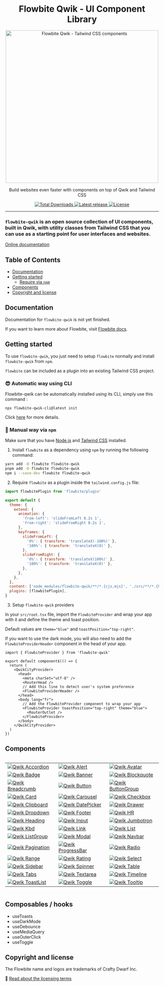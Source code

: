 <div style="text-align: center">
  <h1>Flowbite Qwik - UI Component Library</h1>

  <div>
    <a href="https://flowbite-qwik.com">
      <img alt="Flowbite Qwik - Tailwind CSS components" width="500"  src="https://res.cloudinary.com/dkht4mwqi/image/upload/f_auto,q_auto/v1718462567/flowbite-qwik/logo_readme_a2qemq.svg" />
      </a>
  </div>
  <p>
    Build websites even faster with components on top of Qwik and Tailwind CSS
  </p>
  <p>
    <a href="https://www.npmjs.com/package/flowbite-qwik">
      <img src="https://img.shields.io/npm/dt/flowbite-qwik.svg" alt="Total Downloads" />
    </a>
    <a href="https://badge.fury.io/js/flowbite-qwik">
      <img alt="Latest release" src="https://badge.fury.io/js/flowbite-qwik.svg" />
    </a>
    <a href="https://flowbite.com/getting-started/license/">
      <img src="https://img.shields.io/badge/license-MIT-blue" alt="License" />
    </a>
  </p>
</div>

---

### `flowbite-qwik` is an open source collection of UI components, built in Qwik, with utility classes from Tailwind CSS that you can use as a starting point for user interfaces and websites.

[Online documentation](https://flowbite-qwik.com)

## Table of Contents

- [Documentation](#documentation)
- [Getting started](#getting-started)
  - [Require via `npm`](#require-via--npm-)
- [Components](#components)
- [Copyright and license](#copyright-and-license)

## Documentation

Documentation for `flowbite-qwik` is not yet finished.

[//]: # 'If you want to browse the components, visit [flowbite.com](https://flowbite.com/).'

If you want to learn more about Flowbite, visit [Flowbite docs](https://flowbite.com/docs/getting-started/introduction/).

## Getting started

To use `flowbite-qwik`, you just need to setup `flowbite` normally and install `flowbite-qwik` from `npm`.

`flowbite` can be included as a plugin into an existing Tailwind CSS project.

### 😎 Automatic way using CLI

Flowbite-qwik can be automatically installed using its CLI, simply use this command :

```
npx flowbite-qwik-cli@latest init
```

Click [here](https://github.com/qwikerx/flowbite-qwik/blob/main/packages/cli/README.md) for more details.

### 🐓 Manual way via `npm`

Make sure that you have <a href="https://nodejs.org/en/" rel="nofollow" >Node.js</a> and <a href="https://tailwindcss.com/" rel="nofollow" >Tailwind CSS</a> installed.

1. Install `flowbite` as a dependency using `npm` by running the following command:

```bash
yarn add -D flowbite flowbite-qwik
pnpm add -D flowbite flowbite-qwik
npm i --save-dev flowbite flowbite-qwik
```

2. Require `flowbite` as a plugin inside the `tailwind.config.js` file:

```javascript
import flowbitePlugin from 'flowbite/plugin'

export default {
  theme: {
    extend: {
      animation: {
        'from-left': 'slideFromLeft 0.2s 1',
        'from-right': 'slideFromRight 0.2s 1',
      },
      keyframes: {
        slideFromLeft: {
          '0%': { transform: 'translateX(-100%)' },
          '100%': { transform: 'translateX(0)' },
        },
        slideFromRight: {
          '0%': { transform: 'translateX(100%)' },
          '100%': { transform: 'translateX(0)' },
        },
      },
    },
  },
  content: ['node_modules/flowbite-qwik/**/*.{cjs,mjs}', './src/**/*.{html,js,jsx,ts,tsx,mdx}'],
  plugins: [flowbitePlugin],
}
```

3. Setup `flowbite-qwik` providers

In your `src/root.tsx` file, import the `FlowbiteProvider` and wrap your app with it and define the theme and toast position.

Default values are `theme="blue"` and `toastPosition="top-right"`.

If you want to use the dark mode, you will also need to add the `FlowbiteProviderHeader` component in the head of your app.

```tsx
import { FlowbiteProvider } from 'flowbite-qwik'

export default component$(() => {
  return (
    <QwikCityProvider>
      <head>
        <meta charSet="utf-8" />
        <RouterHead />
        // Add this line to detect user's system preference
        <FlowbiteProviderHeader />
      </head>
      <body lang="fr">
        // Add the FlowbiteProvider component to wrap your app
        <FlowbiteProvider toastPosition="top-right" theme="blue">
          <RouterOutlet />
        </FlowbiteProvider>
      </body>
    </QwikCityProvider>
  )
})
```

## Components

<!-- @qwikerx start -->
<div style="display: flex">
  <table>
    <tr>
      <td>
        <a href="https://flowbite-qwik.com/docs/components/accordion">
          <img alt="Qwik Accordion" src="https://flowbite-qwik.com/thumbnails/website/accordion-light.svg" />
        </a>
      </td>
      <td>
        <a href="https://flowbite-qwik.com/docs/components/alert">
          <img alt="Qwik Alert" src="https://flowbite-qwik.com/thumbnails/website/alerts-light.svg" />
        </a>
      </td>
      <td>
        <a href="https://flowbite-qwik.com/docs/components/avatar">
          <img alt="Qwik Avatar" src="https://flowbite-qwik.com/thumbnails/website/avatar-light.svg" />
        </a>
      </td>
    </tr>
    <tr>
      <td>
        <a href="https://flowbite-qwik.com/docs/components/badge">
          <img alt="Qwik Badge" src="https://flowbite-qwik.com/thumbnails/website/badges-light.svg" />
        </a>
      </td>
      <td>
        <a href="https://flowbite-qwik.com/docs/components/banner">
          <img alt="Qwik Banner" src="https://flowbite-qwik.com/thumbnails/website/banner-light.svg" />
        </a>
      </td>
      <td>
        <a href="https://flowbite-qwik.com/docs/typography/blockquote">
          <img alt="Qwik Blockquote" src="https://flowbite-qwik.com/thumbnails/website/blockquote-light.svg" />
        </a>
      </td>
    </tr>
    <tr>
      <td>
        <a href="https://flowbite-qwik.com/docs/components/breadcrumb">
          <img alt="Qwik Breadcrumb" src="https://flowbite-qwik.com/thumbnails/website/breadcrumbs-light.svg" />
        </a>
      </td>
      <td>
        <a href="https://flowbite-qwik.com/docs/components/button">
          <img alt="Qwik Button" src="https://flowbite-qwik.com/thumbnails/website/buttons-light.svg" />
        </a>
      </td>
      <td>
        <a href="https://flowbite-qwik.com/docs/components/button-group">
          <img alt="Qwik ButtonGroup" src="https://flowbite-qwik.com/thumbnails/website/button-group-light.svg" />
        </a>
      </td>
    </tr>
    <tr>
      <td>
        <a href="https://flowbite-qwik.com/docs/components/card">
          <img alt="Qwik Card" src="https://flowbite-qwik.com/thumbnails/website/cards-light.svg" />
        </a>
      </td>
      <td>
        <a href="https://flowbite-qwik.com/docs/components/carousel">
          <img alt="Qwik Carousel" src="https://flowbite-qwik.com/thumbnails/website/carousel-light.svg" />
        </a>
      </td>
      <td>
        <a href="https://flowbite-qwik.com/docs/forms/checkbox">
          <img alt="Qwik Checkbox" src="https://flowbite-qwik.com/thumbnails/website/checkbox-light.svg" />
        </a>
      </td>
    </tr>
    <tr>
      <td>
        <a href="https://flowbite-qwik.com/docs/components/clipboard">
          <img alt="Qwik Clipboard" src="https://flowbite-qwik.com/thumbnails/website/clipboard-light.svg" />
        </a>
      </td>
      <td>
        <a href="https://flowbite-qwik.com/docs/components/date-picker">
          <img alt="Qwik DatePicker" src="https://flowbite-qwik.com/thumbnails/website/datepicker-light.svg" />
        </a>
      </td>
      <td>
        <a href="https://flowbite-qwik.com/docs/components/drawer">
          <img alt="Qwik Drawer" src="https://flowbite-qwik.com/thumbnails/website/drawer-light.svg" />
        </a>
      </td>
    </tr>
    <tr>
      <td>
        <a href="https://flowbite-qwik.com/docs/components/dropdown">
          <img alt="Qwik Dropdown" src="https://flowbite-qwik.com/thumbnails/website/dropdown-light.svg" />
        </a>
      </td>
      <td>
        <a href="https://flowbite-qwik.com/docs/components/footer">
          <img alt="Qwik Footer" src="https://flowbite-qwik.com/thumbnails/website/footer-light.svg" />
        </a>
      </td>
      <td>
        <a href="https://flowbite-qwik.com/docs/typography/hr">
          <img alt="Qwik HR" src="https://flowbite-qwik.com/thumbnails/website/horizontal-rule-light.svg" />
        </a>
      </td>
    </tr>
    <tr>
      <td>
        <a href="https://flowbite-qwik.com/docs/typography/heading">
          <img alt="Qwik Heading" src="https://flowbite-qwik.com/thumbnails/website/headings-light.svg" />
        </a>
      </td>
      <td>
        <a href="https://flowbite-qwik.com/docs/forms/input">
          <img alt="Qwik Input" src="https://flowbite-qwik.com/thumbnails/website/input-field-light.svg" />
        </a>
      </td>
      <td>
        <a href="https://flowbite-qwik.com/docs/components/jumbotron">
          <img alt="Qwik Jumbotron" src="https://flowbite-qwik.com/thumbnails/website/jumbotron-light.svg" />
        </a>
      </td>
    </tr>
    <tr>
      <td>
        <a href="https://flowbite-qwik.com/docs/components/kbd">
          <img alt="Qwik Kbd" src="https://flowbite-qwik.com/thumbnails/website/kbd-light.svg" />
        </a>
      </td>
      <td>
        <a href="https://flowbite-qwik.com/docs/typography/link">
          <img alt="Qwik Link" src="https://flowbite-qwik.com/thumbnails/website/link-light.svg" />
        </a>
      </td>
      <td>
        <a href="https://flowbite-qwik.com/docs/typography/list">
          <img alt="Qwik List" src="https://flowbite-qwik.com/thumbnails/website/list-light.svg" />
        </a>
      </td>
    </tr>
    <tr>
      <td>
        <a href="https://flowbite-qwik.com/docs/components/list-group">
          <img alt="Qwik ListGroup" src="https://flowbite-qwik.com/thumbnails/website/list-group-light.svg" />
        </a>
      </td>
      <td>
        <a href="https://flowbite-qwik.com/docs/components/modal">
          <img alt="Qwik Modal" src="https://flowbite-qwik.com/thumbnails/website/modal-light.svg" />
        </a>
      </td>
      <td>
        <a href="https://flowbite-qwik.com/docs/components/navbar">
          <img alt="Qwik Navbar" src="https://flowbite-qwik.com/thumbnails/website/navbar-light.svg" />
        </a>
      </td>
    </tr>
    <tr>
      <td>
        <a href="https://flowbite-qwik.com/docs/components/pagination">
          <img alt="Qwik Pagination" src="https://flowbite-qwik.com/thumbnails/website/pagination-light.svg" />
        </a>
      </td>
      <td>
        <a href="https://flowbite-qwik.com/docs/components/progress-bar">
          <img alt="Qwik ProgressBar" src="https://flowbite-qwik.com/thumbnails/website/progress-light.svg" />
        </a>
      </td>
      <td>
        <a href="https://flowbite-qwik.com/docs/forms/radio">
          <img alt="Qwik Radio" src="https://flowbite-qwik.com/thumbnails/website/radio-light.svg" />
        </a>
      </td>
    </tr>
    <tr>
      <td>
        <a href="https://flowbite-qwik.com/docs/forms/range">
          <img alt="Qwik Range" src="https://flowbite-qwik.com/thumbnails/website/range-slider-light.svg" />
        </a>
      </td>
      <td>
        <a href="https://flowbite-qwik.com/docs/components/rating">
          <img alt="Qwik Rating" src="https://flowbite-qwik.com/thumbnails/website/rating-light.svg" />
        </a>
      </td>
      <td>
        <a href="https://flowbite-qwik.com/docs/forms/select">
          <img alt="Qwik Select" src="https://flowbite-qwik.com/thumbnails/website/select-light.svg" />
        </a>
      </td>
    </tr>
    <tr>
      <td>
        <a href="https://flowbite-qwik.com/docs/components/sidebar">
          <img alt="Qwik Sidebar" src="https://flowbite-qwik.com/thumbnails/website/sidebar-light.svg" />
        </a>
      </td>
      <td>
        <a href="https://flowbite-qwik.com/docs/components/spinner">
          <img alt="Qwik Spinner" src="https://flowbite-qwik.com/thumbnails/website/spinner-light.svg" />
        </a>
      </td>
      <td>
        <a href="https://flowbite-qwik.com/docs/components/table">
          <img alt="Qwik Table" src="https://flowbite-qwik.com/thumbnails/website/table-light.svg" />
        </a>
      </td>
    </tr>
    <tr>
      <td>
        <a href="https://flowbite-qwik.com/docs/components/tabs">
          <img alt="Qwik Tabs" src="https://flowbite-qwik.com/thumbnails/website/tabs-light.svg" />
        </a>
      </td>
      <td>
        <a href="https://flowbite-qwik.com/docs/forms/textarea">
          <img alt="Qwik Textarea" src="https://flowbite-qwik.com/thumbnails/website/textarea-light.svg" />
        </a>
      </td>
      <td>
        <a href="https://flowbite-qwik.com/docs/components/timeline">
          <img alt="Qwik Timeline" src="https://flowbite-qwik.com/thumbnails/website/timeline-light.svg" />
        </a>
      </td>
    </tr>
    <tr>
      <td>
        <a href="https://flowbite-qwik.com/docs/components/toast">
          <img alt="Qwik ToastList" src="https://flowbite-qwik.com/thumbnails/website/toasts-light.svg" />
        </a>
      </td>
      <td>
        <a href="https://flowbite-qwik.com/docs/forms/toggle">
          <img alt="Qwik Toggle" src="https://flowbite-qwik.com/thumbnails/website/toggle-light.svg" />
        </a>
      </td>
      <td>
        <a href="https://flowbite-qwik.com/docs/components/tooltip">
          <img alt="Qwik Tooltip" src="https://flowbite-qwik.com/thumbnails/website/tooltips-light.svg" />
        </a>
      </td>
    </tr>
  </table>
</div>

<!-- @qwikerx end -->

## Composables / hooks

- useToasts
- useDarkMode
- useDebounce
- useMediaQuery
- useOuterClick
- useToggle

[//]: # '## Community'
[//]: #
[//]: # 'If you need help or just want to discuss about the library join the community on Github:'
[//]: #
[//]: # '⌨️ [Discuss about Flowbite on GitHub](https://github.com/themesberg/flowbite/discussions)'
[//]: #
[//]: # 'For casual chatting with others using the library:'
[//]: #
[//]: # '💬 [Join the Flowbite Discord Server](https://discord.gg/4eeurUVvTy)'
[//]: #
[//]: # '## Contributing'
[//]: #
[//]: # 'Thank you for your interest in helping! Feel free to get started.'
[//]: #
[//]: # '## Figma'
[//]: #
[//]: # 'If you need the Figma files for the components you can check out our website for more information:'
[//]: #
[//]: # '🎨 [Get access to the Figma design files](https://flowbite.com/figma/)'

## Copyright and license

The Flowbite name and logos are trademarks of Crafty Dwarf Inc.

📝 [Read about the licensing terms](https://flowbite.com/getting-started/license/)
